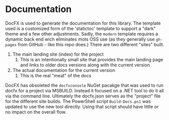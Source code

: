 # Documentation
DocFX is used to generate the documentation for this library. The template used is
a customized form of the 'statictoc' template to support a "dark" theme and a few
other adjustments. Sadly, the `modern` template requires a dynamic back end wich
eliminates mots OSS use (as they generally use `gh-pages` from GitHub - like this
repo does.) There are two different "sites" built.
1) The main landing site (index) for the project
    1) This is an intentionally small site that provides the main landing page and
       links to older docs versions along with the current version
2) The actual documentation for the current version
    1) This is the real "meat" of the docs

DocFX has obsoleted the `docfxconsole` NuGet pacakge that was used to run docfx for
a project via MSBUILD. Instead it focused on a .NET tool to do it all via the
command line. Ultimately the docfx.json serves as the "project" file for the
different site builds. The PowerShell script `Build-Docs.ps1` was updated to use the
new tool directly. Using that script should have little or no impact on the overall
flow.
